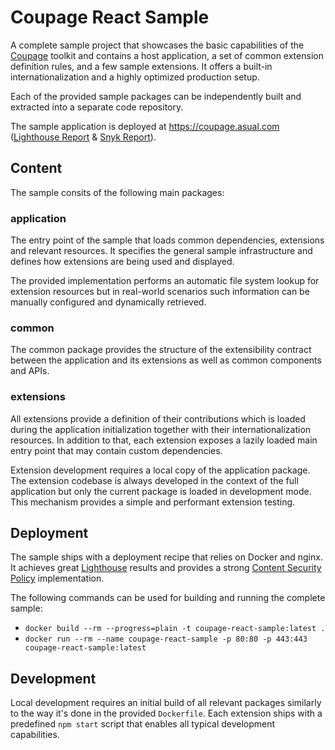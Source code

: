 # Coupage React Sample

A complete sample project that showcases the basic capabilities of the [Coupage](https://github.com/asual/coupage)
toolkit and contains a host application, a set of common extension definition rules, and a few sample extensions. It
offers a built-in internationalization and a highly optimized production setup.

Each of the provided sample packages can be independently built and extracted into a separate code repository.

The sample application is deployed at https://coupage.asual.com
([Lighthouse Report](https://github.com/asual/coupage-react-sample/blob/master/reports/lighthouse.pdf) &
[Snyk Report](https://github.com/asual/coupage-react-sample/blob/master/reports/snyk.pdf)).

## Content

The sample consits of the following main packages:

### application

The entry point of the sample that loads common dependencies, extensions and relevant resources. It specifies the
general sample infrastructure and defines how extensions are being used and displayed.

The provided implementation performs an automatic file system lookup for extension resources but in real-world scenarios
such information can be manually configured and dynamically retrieved.

### common

The common package provides the structure of the extensibility contract between the application and its extensions as
well as common components and APIs.

### extensions

All extensions provide a definition of their contributions which is loaded during the application initialization
together with their internationalization resources. In addition to that, each extension exposes a lazily loaded main
entry point that may contain custom dependencies.

Extension development requires a local copy of the application package. The extension codebase is always developed in
the context of the full application but only the current package is loaded in development mode. This mechanism provides
a simple and performant extension testing.

## Deployment

The sample ships with a deployment recipe that relies on Docker and nginx. It achieves great
[Lighthouse](https://developers.google.com/web/tools/lighthouse) results and provides a strong
[Content Security Policy](https://developer.mozilla.org/en-US/docs/Web/HTTP/CSP) implementation.

The following commands can be used for building and running the complete sample:

-   `docker build --rm --progress=plain -t coupage-react-sample:latest .`
-   `docker run --rm --name coupage-react-sample -p 80:80 -p 443:443 coupage-react-sample:latest`

## Development

Local development requires an initial build of all relevant packages similarly to the way it's done in the provided
`Dockerfile`. Each extension ships with a predefined `npm start` script that enables all typical development
capabilities.
